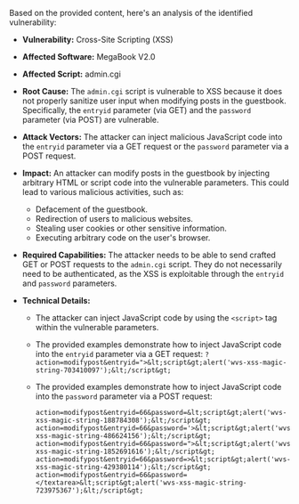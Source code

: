 Based on the provided content, here's an analysis of the identified vulnerability:

*   **Vulnerability:** Cross-Site Scripting (XSS)
*   **Affected Software:** MegaBook V2.0
*   **Affected Script:** admin.cgi
*   **Root Cause:** The `admin.cgi` script is vulnerable to XSS because it does not properly sanitize user input when modifying posts in the guestbook. Specifically, the `entryid` parameter (via GET) and the `password` parameter (via POST) are vulnerable.
*   **Attack Vectors:** The attacker can inject malicious JavaScript code into the `entryid` parameter via a GET request or the `password` parameter via a POST request.
*   **Impact:** An attacker can modify posts in the guestbook by injecting arbitrary HTML or script code into the vulnerable parameters. This could lead to various malicious activities, such as:

    *   Defacement of the guestbook.
    *   Redirection of users to malicious websites.
    *   Stealing user cookies or other sensitive information.
    *   Executing arbitrary code on the user's browser.
*   **Required Capabilities:** The attacker needs to be able to send crafted GET or POST requests to the `admin.cgi` script. They do not necessarily need to be authenticated, as the XSS is exploitable through the `entryid` and `password` parameters.
*   **Technical Details:**

    *   The attacker can inject JavaScript code by using the `<script>` tag within the vulnerable parameters.
    *   The provided examples demonstrate how to inject JavaScript code into the `entryid` parameter via a GET request:
        `?action=modifypost&entryid=">&lt;script&gt;alert('wvs-xss-magic-string-703410097');&lt;/script&gt;`
    *   The provided examples demonstrate how to inject JavaScript code into the `password` parameter via a POST request:

        ```
        action=modifypost&entryid=66&password=&lt;script&gt;alert('wvs-xss-magic-string-188784308');&lt;/script&gt;
        action=modifypost&entryid=66&password='>&lt;script&gt;alert('wvs-xss-magic-string-486624156');&lt;/script&gt;
        action=modifypost&entryid=66&password=">&lt;script&gt;alert('wvs-xss-magic-string-1852691616');&lt;/script&gt;
        action=modifypost&entryid=66&password=>&lt;script&gt;alert('wvs-xss-magic-string-429380114');&lt;/script&gt;
        action=modifypost&entryid=66&password=</textarea>&lt;script&gt;alert('wvs-xss-magic-string-723975367');&lt;/script&gt;
        ```